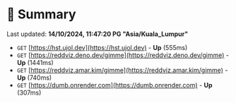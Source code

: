 # 📖 Summary
Last updated: **14/10/2024, 11:47:20 PG "Asia/Kuala_Lumpur"**

- `GET` [https://hst.ujol.dev](https://hst.ujol.dev) - **Up** (555ms)
- `GET` [https://reddviz.deno.dev/gimme](https://reddviz.deno.dev/gimme) - **Up** (1441ms)
- `GET` [https://reddviz.amar.kim/gimme](https://reddviz.amar.kim/gimme) - **Up** (740ms)
- `GET` [https://dumb.onrender.com](https://dumb.onrender.com) - **Up** (307ms)
